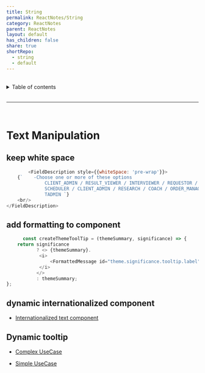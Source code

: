```yaml
---
title: String
permalink: ReactNotes/String
category: ReactNotes
parent: ReactNotes
layout: default
has_children: false
share: true
shortRepo:
  - string
  - default          
---
```


<br/>          

<details markdown="block">                
<summary>                
Table of contents                
</summary>                
{: .text-delta }                
1. TOC                
{:toc}                
</details>                

<br/>                

***                

<br/>

# Text Manipulation

## keep white space

```javascript
        <FieldDescription style={{whiteSpace: 'pre-wrap'}}>
    {`    -Choose one or more of these options
              CLIENT_ADMIN / RESULT_VIEWER / INTERVIEWER / REQUESTOR /
              SCHEDULER / CLIENT_ADMIN / RESEARCH / COACH / ORDER_MANAGER /
              TADMIN `}
    <br/>
</FieldDescription> 
```

## add formatting to component

```javascript
      const createThemeToolTip = (themeSummary, significance) => {
    return significance
           ? <> {themeSummary}.
            <i>
                <FormattedMessage id="theme.significance.tooltip.label"/>
            </i>
           </>
           : themeSummary;
};
```

## dynamic internationalized component

- [Internationalized text component](https://gist.github.com/14paxton/bd94c13e40f4faa41d65442d015b2a1f)

## Dynamic tooltip

- [Complex UseCase](https://gist.github.com/14paxton/9c745874ec384add89c1908c73832594)

- [Simple UseCase](https://github.com/14paxton/ToolTipTextComponent)